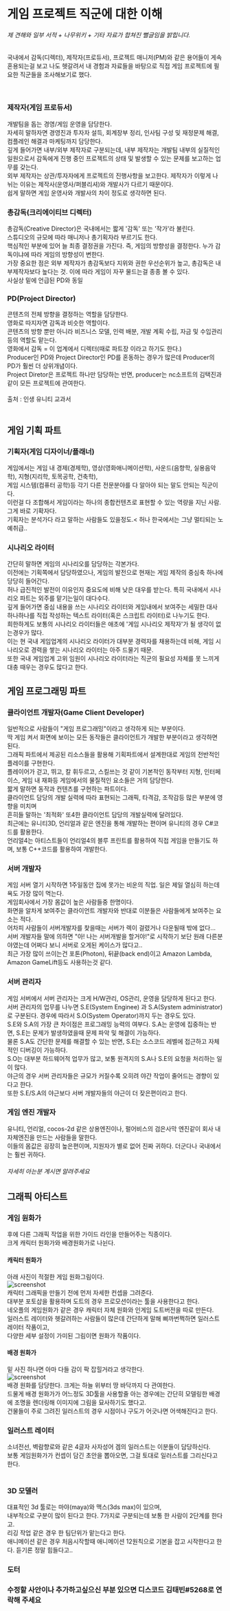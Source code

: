 # 게임 프로젝트 직군에 대한 이해
###### 제 견해와 일부 서적 + 나무위키 + 기타 자료가 합쳐진 뻘글임을 밝힙니다.


국내에서 감독(디렉터), 제작자(프로듀서), 프로젝트 매니저(PM)와 같은 용어들이 게속 혼용되는걸 보고 나도 헷갈려서
내 경험과 자료들을 바탕으로 직접 게임 프로젝트에 필요한 직군들을 조사해보기로 했다.

<br>


### 제작자(게임 프로듀서)
개발팀을 돕는 경영/게임 운영을 담당한다. <br>
자세히 말하자면 경영진과 투자자 설득, 회계장부 정리, 인사팀 구성 및 재정문제 해결, 컴플레인 해결과 마케팅까지 담당한다.<br>
깊게 들어가면 내부/외부 제작자로 구분되는데, 
내부 제작자는 개발팀 내부의 실질적인 일원으로서 감독에게 진행 중인 프로젝트의 상태 및 발생할 수 있는 문제를 보고하는 업무를 갖는다.<br>
외부 제작자는 상관/투자자에게 프로젝트의 진행사항을 보고한다. 제작자가 이렇게 나뉘는 이유는 제작사(운영사/퍼블리셔)와 개발사가 다르기 때문이다.<br>
쉽게 말하면 게임 운영사와 개발사의 차이 정도로 생각하면 된다.<br>

### 총감독(크리에이티브 디렉터)
총감독(Creative Director)은 국내에서는 짧게 '감독' 또는 '작가'라 불린다.<br>
스튜디오의 규모에 따라 매니저나 총기획자라 부르기도 한다.<br>
핵심적인 부분에 있어 늘 최종 결정권을 가진다. 즉, 게임의 방향성을 결정한다. 누가 감독이냐에 따라 게임의 방향성이 변한다.<br>
가장 중요한 점은 외부 제작자가 총감독보다 지위와 권한 우선순위가 높고, 총감독은 내부제작자보다 높다는 것. 이에 따라 게임이 자꾸 물드는걸 종종 볼 수 있다.<br> 
사실상 밑에 언급된 PD와 동일<br>

### PD(Project Director)
콘텐츠의 전체 방향을 결정하는 역할을 담당한다.<br>
영화로 따지자면 감독과 비슷한 역할이다.<br>
콘텐츠의 방향 뿐만 아니라 비즈니스 모델, 인력 배분, 개발 계획 수립, 자금 및 수입관리등의 역할도 맡는다.<br>
영화에서 감독 = 이 업계에서 디렉터(때로 파트장 이라고 하기도 한다.)<br>
Producer인 PD와 Project Director인 PD를 혼동하는 경우가 많은데 Producer의 PD가 훨씬 더 상위개념이다.<br>
Project Diretor은 프로젝트 하나만 담당하는 반면, producer는 nc소프트의 김택진과 같이 모든 프로젝트에 관여한다. <br>
<br>
출처 : 인생 유니티 교과서
<br>
<br>
## 게임 기획 파트

### 기획자(게임 디자이너/플래너)

게임에서는 게임 내 경제(경제학), 영상(영화애니메이션학), 사운드(음향학, 실용음악학), 지형(지리학, 토목공학, 건축학), <br>
게임 시스템(컴퓨터 공학)등 각기 다른 전문분야를 다 알아야 되는 말도 안되는 직군이다.<br> 
이런걸 다 조합해서 게임이라는 하나의 종합컨텐츠로 표현할 수 있는 역량을 지닌 사람. 그게 바로 기확자다.<br>
기획자는 분석가다 라고 말하는 사람들도 있을정도.<
허나 한국에서는 그냥 멀티되는 노예취급..<br>

### 시나리오 라이터
간단히 말하면 게임의 시나리오를 담당하는 각본가다.<br>
이전에는 기획쪽에서 담당하였으나, 게임의 발전으로 현재는 게임 제작의 중심축 하나에 당당히 들어간다.<br>
허나 급진적인 발전이 이유인지 중요도에 비해 낮은 대우를 받는다. 특히 국내에서 시나리오 파트는 외주를 맡기는일이 대다수다.<br>
깊게 들어가면 중심 내용을 쓰는 시나리오 라이터와 게임내에서 보여주는 세밀한 대사 하나하나를 직접 작성하는 
텍스트 라이터(혹은 스크립트 라이터)로 나누기도 한다.<br>
희한하게도 보통의 시나리오 라이터들은 애초에 '게임 시나리오 제작자'가 될 생각이 없는경우가 많다.<br>
이는 현 국내 게임업계의 시나리오 라이터가 대부분 경력자를 채용하는데 비해, 게임 시나리오로 경력을 쌓는 시나리오 라이터는 아주 드물기 때문.<br>
또한 국내 게임업계 고위 임원이 시나리오 라이터라는 직군의 필요성 자체를 못 느끼게 대충 때우는 경우도 많다고 한다.<br>

## 게임 프로그래밍 파트

### 클라이언트 개발자(Game Client Developer)
일반적으로 사람들이 "게임 프로그래밍"이라고 생각하게 되는 부분이다.<br>
딱 게임 켜서 화면에 보이는 모든 동작들은 클라이언트가 개발한 부분이라고 생각하면 된다.<br>
그래픽 파트에서 제공된 리소스들을 활용해 기획파트에서 설계한대로 게임의 전반적인 플레이를 구현한다.<br> 
플레이어가 걷고, 뛰고, 칼 휘두르고, 스킬쓰는 것 같이 기본적인 동작부터 지형, 인터페이스, 게임 내 재화등
게임에서의 물질적인 요소들은 거의 담당한다.<br>
짧게 말하면 동작과 컨텐츠를 구현하는 파트이다.<br>
클라이언트 담당의 개발 실력에 따라 표현되는 그래픽, 타격감, 조작감등 많은 부분에 영향을 미치며<br>
흔히들 말하는 '최적화' 또4한 클라이언트 담당의 개발실력에 달려있다.<br> 
최근에는 유니티3D, 언리얼과 같은 엔진을 통해 개발하는 편이며 유니티의 경우 C#코드를 활용한다.<br>
언리얼4는 아티스트들이 언리얼4의 블루 프린트를 활용하여 직접 게임을 만들기도 하며, 보통 C++코드를 활용하여 개발한다.<br>


### 서버 개발자
게임 서버 열기 시작하면 1주일동안 집에 못가는 비운의 직업. 일은 제일 열심히 하는데 욕도 가장 많이 먹는다.<br>
게임회사에서 가장 몸값이 높은 사람들중 한명이다.<br>
화면을 알차게 보여주는 클라이언트 개발자와 반대로 이분들은 사람들에게 보여주는 요소는 적다.<br>
어차피 사람들이 서버개발자를 찾을때는 서버가 렉이 걸렸거나 다운될때 밖에 없다...<br>
서버 개발자들 말에 의하면 "아! 나는 서버개발을 할거야!"로 시작하기 보단 원래 다른분야였는데 어쩌다 보니 서버로 오게된 케이스가 많다고..<br>
최근 가장 많이 쓰이는건 포톤(Photon), 뒤끝(back end)이고 Amazon Lambda, Amazon GameLift등도 사용하는것 같다.

### 서버 관리자
게임 서버에서 서버 관리자는 크게 H/W관리, OS관리, 운영을 담당하게 된다고 한다.<br>
서버 관리자의 업무를 나누면 S.E(System Enginee) 과 S.A(System administrator)로 구분된다.
경우에 따라서 S.O(System Operator)까지 두는 경우도 있다.<br>
S.E와 S.A의 가장 큰 차이점은 프로그래밍 능력의 여부다. S.A는 운영에 집중하는 반면, S.E는 문제가 발생하였을때 문제 파악 및 해결이 가능하다.<br>
물론 S.A도 간단한 문제를 해결할 수 있는 반면, S.E는 소스코드 레벨에 접근하고 자체적인 디버깅이 가능하다.<br>
S.O는 대부분 하드웨어적 업무가 많고, 보통 원격지의 S.A나 S.E의 요청을 처리하는 일이 많다.<br>
야근의 경우 서버 관리자들은 규모가 커질수록 오히려 야간 작업이 줄어드는 경향이 있다고 한다.<br>
또한 S.E/S.A의 야근보다 서버 개발자들의 야근이 더 잦은편이라고 한다.<br>


### 게임 엔진 개발자
유니티, 언리얼, cocos-2d 같은 상용엔진이나, 펄어비스의 검은사막 엔진같이 회사 내 자체엔진을 만드는 사람들을 말한다.<br>
이들의 몸값은 굉장히 높은편이며, 지원자가 별로 없어 진짜 귀하다. 더군다나 국내에서는 훨씬 귀하다.<br>

###### 자세히 아는분 계시면 알려주세요

## 그래픽 아티스트

### 게임 원화가
후에 다른 그래픽 작업을 위한 가이드 라인을 만들어주는 직종이다.<br>
크게 캐릭터 원화가와 배경원화가로 나뉜다.<br>

#### 캐릭터 원화가
아래 사진이 적절한 게임 원화그림이다.<br>
![screenshot](http://file.gamejob.co.kr/net/Community/Gallery/View?FN=/Image/2018/7/NV_24869381_1.jpg)<br>
캐릭터 그래픽을 만들기 전에 먼저 자세한 컨셉을 그려준다.<br>
대부분 포토샵을 활용하며 도트의 경우 프로모션이라는 툴을 사용한다고 한다.<br>
네오플의 게임원화가 같은 경우 캐릭터 자체 원화와 인게임 도트버전을 따로 만든다.<br>
일러스트 레이터와 헷갈려하는 사람들이 많은데 간단하게 말해 삐까번쩍하면 일러스트 레이터 작품이고,<br>
다양한 세부 설정이 가미된 그림이면 원화가 작품이다.<br>

#### 배경 원화가
밑 사진 하나면 아마 다들 감이 팍 잡힐거라고 생각한다.<br>
![screenshot](https://mblogthumb-phinf.pstatic.net/MjAxNzAxMDJfNjIg/MDAxNDgzMzUwNzI5MzUw.4Rv0ZYWNY-x9q4J0n-jdJ9EURUVLuG2bBlKLEcbletYg.yXCaaTa58SrEw2hE_-wcCRtQdto7QiyDFfHKtNU8FuQg.JPEG.sbscjy/g-liulian-_%283%29.jpg?type=w800)
<br>
배경 원화를 담당한다. 크게는 하늘 위부터 땅 바닥까지 다 관여한다.<br>
드물게 배경 원화가가 어느정도 3D툴을 사용할줄 아는 경우에는 간단히 모델링한 배경에 조명을 렌더링해 이미지에 그림을 묘사하기도 했다고.<br>
건물들이 주로 그려진 일러스트의 경우 시점이나 구도가 어긋나면 어색해진다고 한다.<br>

### 일러스트 레이터
소녀전선, 벽람향로와 같은 4글자 사자성어 겜의 일러스트는 이분들이 담당하신다.<br>
보통 게임원화가가 컨셉이 담긴 초안을 뽑아오면, 그걸 토대로 일러스트를 그리신다고 한다.<br>
<br>


### 3D 모델러
대표적인 3d 툴로는 마야(maya)와 맥스(3ds max)이 있으며,   
내부적으로 구분이 많이 된다고 한다. 7가지로 구분되는데 보통 한 사람이 2단계를 한다고.<br>
리깅 작업 같은 경우 한 팀단위가 맡는다고 한다.<br>
애니메이션 같은 경우 처음시작할때 애니메이션 12원칙으로 기본을 잡고 시작한다고 한다. 듣기론 정말 힘들다고..<br>

### 도터

### 수정할 사안이나 추가하고싶으신 부분 있으면 디스코드 김태빈#5268로 연락해 주세요
